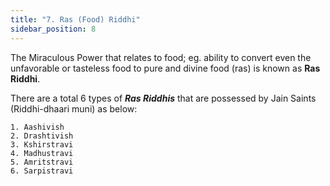 ```yaml
---
title: "7. Ras (Food) Riddhi"
sidebar_position: 8
---  
```


The Miraculous Power that relates to food; eg. ability to convert even the unfavorable or tasteless food to pure and divine food (ras) is known as **Ras Riddhi**. 

There are a total 6 types of ***Ras Riddhis*** that are possessed by Jain Saints (Riddhi-dhaari muni) as below:    

    1. Aashivish
    2. Drashtivish
    3. Kshirstravi
    4. Madhustravi
    5. Amritstravi
    6. Sarpistravi